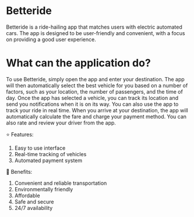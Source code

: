 # Betteride
Betteride is a ride-hailing app that matches users with electric automated cars. The app is designed to be user-friendly and convenient, with a focus on providing a good user experience.

# What can the application do?
To use Betteride, simply open the app and enter your destination. The app will then automatically select the best vehicle for you based on a number of factors, such as your location, the number of passengers, and the time of day.
Once the app has selected a vehicle, you can track its location and send you notifications when it is on its way. You can also use the app to track your ride in real time.
When you arrive at your destination, the app will automatically calculate the fare and charge your payment method. You can also rate and review your driver from the app.

⭐ Features: 
1. Easy to use interface
2. Real-time tracking of vehicles
3. Automated payment system

🏅 Benefits:
1. Convenient and reliable transportation
2. Environmentally friendly
3. Affordable
4. Safe and secure
5. 24/7 availability
